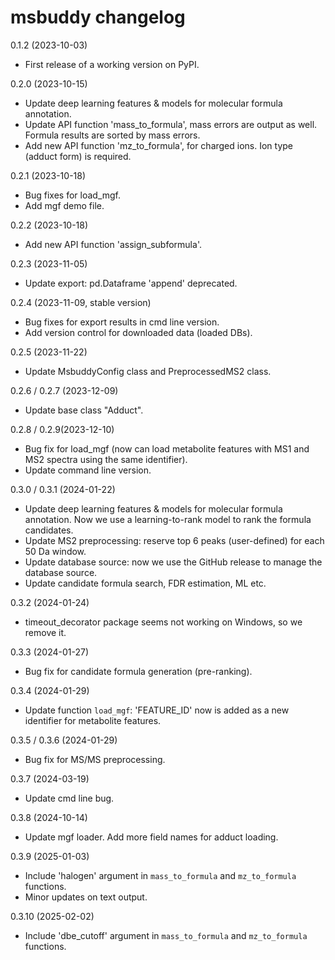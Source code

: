 msbuddy changelog
=================

0.1.2 (2023-10-03)
- First release of a working version on PyPI.

0.2.0 (2023-10-15)
- Update deep learning features & models for molecular formula annotation.
- Update API function 'mass_to_formula', mass errors are output as well. Formula results are sorted by mass errors.
- Add new API function 'mz_to_formula', for charged ions. Ion type (adduct form) is required.

0.2.1 (2023-10-18)
- Bug fixes for load_mgf.
- Add mgf demo file.

0.2.2 (2023-10-18)
- Add new API function 'assign_subformula'.

0.2.3 (2023-11-05)
- Update export: pd.Dataframe 'append' deprecated.

0.2.4 (2023-11-09, stable version)
- Bug fixes for export results in cmd line version.
- Add version control for downloaded data (loaded DBs).

0.2.5 (2023-11-22)
- Update MsbuddyConfig class and PreprocessedMS2 class.

0.2.6 / 0.2.7 (2023-12-09)
- Update base class "Adduct".

0.2.8 / 0.2.9(2023-12-10)
- Bug fix for load_mgf (now can load metabolite features with MS1 and MS2 spectra using the same identifier).
- Update command line version.

0.3.0 / 0.3.1 (2024-01-22)
- Update deep learning features & models for molecular formula annotation.
Now we use a learning-to-rank model to rank the formula candidates.
- Update MS2 preprocessing: reserve top 6 peaks (user-defined) for each 50 Da window.
- Update database source: now we use the GitHub release to manage the database source.
- Update candidate formula search, FDR estimation, ML etc.

0.3.2 (2024-01-24)
- timeout_decorator package seems not working on Windows, so we remove it.

0.3.3 (2024-01-27)
- Bug fix for candidate formula generation (pre-ranking).

0.3.4 (2024-01-29)
- Update function `load_mgf`: 'FEATURE_ID' now is added as a new identifier for metabolite features.

0.3.5 / 0.3.6 (2024-01-29)
- Bug fix for MS/MS preprocessing.

0.3.7 (2024-03-19)
- Update cmd line bug.

0.3.8 (2024-10-14)
- Update mgf loader. Add more field names for adduct loading.

0.3.9 (2025-01-03)
- Include 'halogen' argument in `mass_to_formula` and `mz_to_formula` functions.
- Minor updates on text output.

0.3.10 (2025-02-02)
-  Include 'dbe_cutoff' argument in `mass_to_formula` and `mz_to_formula` functions.
